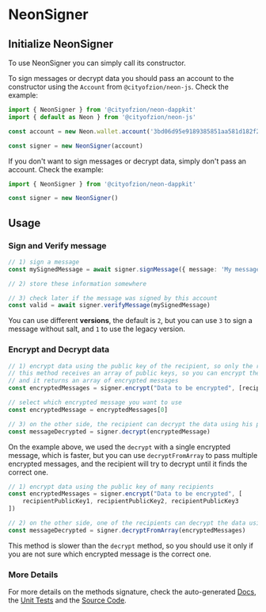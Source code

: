 # NeonSigner

## Initialize NeonSigner

To use NeonSigner you can simply call its constructor.

To sign messages or decrypt data you should pass an account to the constructor using the `Account` from
`@cityofzion/neon-js`. Check the example:
```ts
import { NeonSigner } from '@cityofzion/neon-dappkit'
import { default as Neon } from '@cityofzion/neon-js'

const account = new Neon.wallet.account('3bd06d95e9189385851aa581d182f25de34af759cf7f883af57030303ded52b8')

const signer = new NeonSigner(account)
```

If you don't want to sign messages or decrypt data, simply don't pass an account. Check the example:
```ts
import { NeonSigner } from '@cityofzion/neon-dappkit'

const signer = new NeonSigner()
```

## Usage

### Sign and Verify message

```ts
// 1) sign a message
const mySignedMessage = await signer.signMessage({ message: 'My message', version: 2 })

// 2) store these information somewhere

// 3) check later if the message was signed by this account
const valid = await signer.verifyMessage(mySignedMessage)
```
You can use different **versions**, the default is `2`, but you can use `3` to sign a message without salt, and `1` to
use the legacy version.

### Encrypt and Decrypt data

```ts
// 1) encrypt data using the public key of the recipient, so only the recipient can decrypt it with his private key
// this method receives an array of public keys, so you can encrypt the data for multiple recipients
// and it returns an array of encrypted messages
const encryptedMessages = signer.encrypt("Data to be encrypted", [recipientPublicKey])

// select which encrypted message you want to use
const encryptedMessage = encryptedMessages[0]

// 3) on the other side, the recipient can decrypt the data using his private key
const messageDecrypted = signer.decrypt(encryptedMessage)
```
On the example above, we used the `decrypt` with a single encrypted message, which is faster, but you can use
`decryptFromArray` to pass multiple encrypted messages, and the recipient will try to decrypt until it finds the correct
one.
```ts
// 1) encrypt data using the public key of many recipients
const encryptedMessages = signer.encrypt("Data to be encrypted", [
    recipientPublicKey1, recipientPublicKey2, recipientPublicKey3
])

// 2) on the other side, one of the recipients can decrypt the data using his private key
const messageDecrypted = signer.decryptFromArray(encryptedMessages)
```
This method is slower than the `decrypt` method, so you should use it only if you are not sure which encrypted message
is the correct one.

### More Details

For more details on the methods signature, check the auto-generated
[Docs](https://htmlpreview.github.io/?https://raw.githubusercontent.com/CityOfZion/neon-dappkit/master/packages/neon-dappkit-types/docs/interfaces/Neo3Signer.html),
the [Unit Tests](./src/NeonSigner.spec.ts) and the [Source Code](./src/NeonSigner.ts).